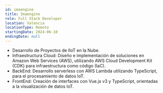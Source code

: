```yaml
---
id: imaengine
title: Imaengine
role: Full Stack Developer
location: Valencia
locationType: Remoto
startingDate: 2024-06-10
endingDate: null
---
```


- Desarrollo de Proyectos de IIoT en la Nube.
- Infraestructura Cloud: Diseño e implementación de soluciones en Amazon Web Services
  (AWS), utilizando AWS Cloud Development Kit (CDK) para infraestructura como código
  (IaC).
- BackEnd: Desarrollo serverless con AWS Lambda utilizando TypeScript, para el
  procesamiento de datos IoT.
- FrontEnd: Creación de interfaces con Vue.js v3 y TypeScript, orientadas a la
  visualización de datos IoT.
